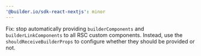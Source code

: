 ```yaml
---
'@builder.io/sdk-react-nextjs': minor
---
```


Fix: stop automatically providing `builderComponents` and `builderLinkComponents` to all RSC custom components. Instead, use the `shouldReceiveBuilderProps` to configure whether they should be provided or not.
